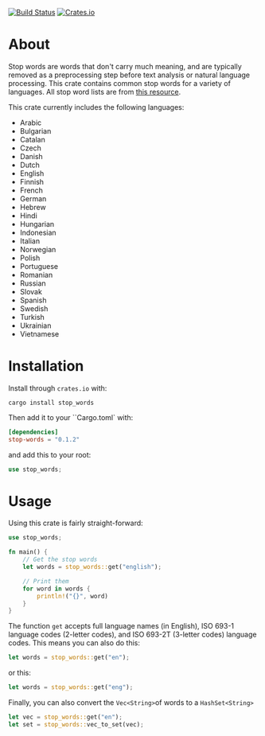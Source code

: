 [![Build Status](https://travis-ci.org/cmccomb/rust-stop-words.svg?branch=master)](https://travis-ci.org/cmccomb/rust-stop-words)
[![Crates.io](https://img.shields.io/crates/v/stop-words.svg)](https://crates.io/crates/stop-words)
# About
Stop words are words that don't carry much meaning, and are typically removed as a preprocessing step before text 
analysis or natural language processing. This crate contains common stop words for a variety of languages. All stop word 
lists are from [this resource](https://github.com/Alir3z4/stop-words/tree/bd8cc1434faeb3449735ed570a4a392ab5d35291). 

This crate currently includes the following languages:
- Arabic
- Bulgarian
- Catalan
- Czech
- Danish
- Dutch
- English
- Finnish
- French
- German
- Hebrew
- Hindi
- Hungarian
- Indonesian
- Italian
- Norwegian
- Polish
- Portuguese
- Romanian
- Russian
- Slovak
- Spanish
- Swedish
- Turkish
- Ukrainian
- Vietnamese

# Installation
Install through ``crates.io`` with:
```
cargo install stop_words
```

Then add it to your ``Cargo.toml` with:
```toml
[dependencies]
stop-words = "0.1.2"
```
and add this to your root:
```rust
use stop_words;
```

# Usage
Using this crate is fairly straight-forward: 
```rust
use stop_words;

fn main() {
    // Get the stop words
    let words = stop_words::get("english");

    // Print them
    for word in words {
        println!("{}", word)
    }
}
```
The function ``get`` accepts full language names (in English), ISO 693-1 language codes (2-letter codes), and ISO 693-2T (3-letter codes) language codes. This means you can also do this:
```rust
let words = stop_words::get("en");
```
or this:
```rust
let words = stop_words::get("eng");
```
Finally, you can also convert the ``Vec<String>``of words to a ``HashSet<String>``
```rust
let vec = stop_words::get("en");
let set = stop_words::vec_to_set(vec);
```
